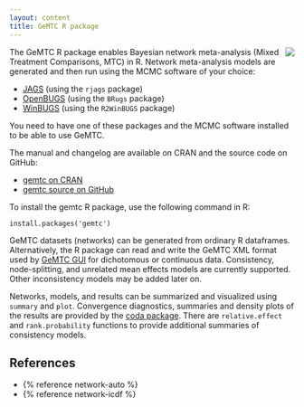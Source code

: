 ```yaml
---
layout: content
title: GeMTC R package
---
```


<img src="/images/r-packages/gemtc.png" style="float:right">

The GeMTC R package enables Bayesian network meta-analysis (Mixed Treatment Comparisons, MTC) in R.
Network meta-analysis models are generated and then run using the MCMC software of your choice:

 - [JAGS](http://sourceforge.net/projects/mcmc-jags) (using the `rjags` package)
 - [OpenBUGS](http://www.openbugs.info/) (using the `BRugs` package)
 - [WinBUGS](http://www.mrc-bsu.cam.ac.uk/bugs/winbugs/contents.shtml) (using the `R2WinBUGS` package)

You need to have one of these packages and the MCMC software installed to be able to use GeMTC.

The manual and changelog are available on CRAN and the source code on GitHub:

 - [gemtc on CRAN](http://cran.r-project.org/web/packages/gemtc/)
 - [gemtc source on GitHub](https://github.com/gertvv/gemtc/)

To install the gemtc R package, use the following command in R:

```
install.packages('gemtc')
```

GeMTC datasets (networks) can be generated from ordinary R dataframes.
Alternatively, the R package can read and write the GeMTC XML format used by [GeMTC GUI](/gemtc-gui "GeMTC GUI") for dichotomous or continuous data.
Consistency, node-splitting, and unrelated mean effects models are currently supported. Other inconsistency models may be added later on.

Networks, models, and results can be summarized and visualized using `summary` and `plot`.
Convergence diagnostics, summaries and density plots of the results are provided by the [coda package](http://cran.r-project.org/web/packages/coda/ "coda (CRAN)").
There are `relative.effect` and `rank.probability` functions to provide additional summaries of consistency models.

References
----------

 - {% reference network-auto %}
 - {% reference network-icdf %}
